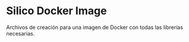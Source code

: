 # Silico Docker Image

Archivos de creación para una imagen de Docker con todas las librerías necesarias.
